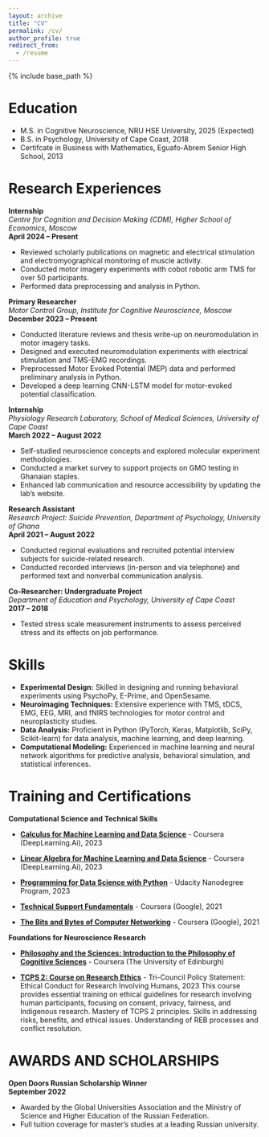 ```yaml
---
layout: archive
title: "CV"
permalink: /cv/
author_profile: true
redirect_from:
  - /resume
---
```


{% include base_path %}

Education
======
* M.S. in Cognitive Neuroscience, NRU HSE University, 2025 (Expected)
* B.S. in Psychology, University of Cape Coast, 2018
* Certifcate in Business with Mathematics, Eguafo-Abrem Senior High School, 2013

Research Experiences
======
**Internship**  
*Centre for Cognition and Decision Making (CDM), Higher School of Economics, Moscow*  
**April 2024 – Present**  
- Reviewed scholarly publications on magnetic and electrical stimulation and electromyographical monitoring of muscle activity.  
- Conducted motor imagery experiments with cobot robotic arm TMS for over 50 participants.  
- Performed data preprocessing and analysis in Python.  

**Primary Researcher**  
*Motor Control Group, Institute for Cognitive Neuroscience, Moscow*  
**December 2023 – Present**  
- Conducted literature reviews and thesis write-up on neuromodulation in motor imagery tasks.  
- Designed and executed neuromodulation experiments with electrical stimulation and TMS-EMG recordings.  
- Preprocessed Motor Evoked Potential (MEP) data and performed preliminary analysis in Python.  
- Developed a deep learning CNN-LSTM model for motor-evoked potential classification.  

**Internship**  
*Physiology Research Laboratory, School of Medical Sciences, University of Cape Coast*  
**March 2022 – August 2022**  
- Self-studied neuroscience concepts and explored molecular experiment methodologies.  
- Conducted a market survey to support projects on GMO testing in Ghanaian staples.  
- Enhanced lab communication and resource accessibility by updating the lab’s website.  

**Research Assistant**  
*Research Project: Suicide Prevention, Department of Psychology, University of Ghana*  
**April 2021 – August 2022**  
- Conducted regional evaluations and recruited potential interview subjects for suicide-related research.  
- Conducted recorded interviews (in-person and via telephone) and performed text and nonverbal communication analysis.  

**Co-Researcher: Undergraduate Project**  
*Department of Education and Psychology, University of Cape Coast*  
**2017 – 2018**  
- Tested stress scale measurement instruments to assess perceived stress and its effects on job performance.  

  
Skills
======
- **Experimental Design:** Skilled in designing and running behavioral experiments using PsychoPy, E-Prime, and OpenSesame.  
- **Neuroimaging Techniques:** Extensive experience with TMS, tDCS, EMG, EEG, MRI, and fNIRS technologies for motor control and neuroplasticity studies.  
- **Data Analysis:** Proficient in Python (PyTorch, Keras, Matplotlib, SciPy, Scikit-learn) for data analysis, machine learning, and deep learning.  
- **Computational Modeling:** Experienced in machine learning and neural network algorithms for predictive analysis, behavioral simulation, and statistical inferences.  


Training and Certifications
======
**Computational Science and Technical Skills** 

- **[Calculus for Machine Learning and Data Science](https://coursera.org/share/993241574655d9a096c07b2dbcb05310)** - Coursera (DeepLearning.Ai), 2023

- **[Linear Algebra for Machine Learning and Data Science](https://coursera.org/share/096840848c7bd34a4d4057d573a3f5e4)** - Coursera (DeepLearning.Ai), 2023

- **[Programming for Data Science with Python](www.udacity.com/certificate/e/ea264fa6-3cdb-11ee-9a6a-8b473408f660)** - Udacity Nanodegree Program, 2023

- **[Technical Support Fundamentals](https://coursera.org/share/2010643d1211c0a13832c49bbd436668)** - Coursera (Google), 2021

- **[The Bits and Bytes of Computer Networking](https://coursera.org/share/842b3059f9a190c5e88a0e247ed28a96)** - Coursera (Google), 2021


**Foundations for Neuroscience Research** 
- **[Philosophy and the Sciences: Introduction to the Philosophy of Cognitive Sciences](https://coursera.org/share/b45e13461e2d4b2401a8b4343963b5ef)** - Coursera (The University of Edinburgh)

- **[TCPS 2: Course on Research Ethics](https://drive.google.com/file/d/13_sf3lW3afSKApJHhvvvT2hljp7DRd7I/view?usp=sharing)** - Tri-Council Policy Statement: Ethical Conduct for Research Involving Humans, 2023
This course provides essential training on ethical guidelines for research involving human participants, focusing on consent, privacy, fairness, and Indigenous research.
Mastery of TCPS 2 principles. Skills in addressing risks, benefits, and ethical issues. Understanding of REB processes and conflict resolution.

<!-- Publications
======
  <ul>{% for post in site.publications reversed %}
    {% include archive-single-cv.html %}
  {% endfor %}</ul> -->
  
<!-- Talks
======
  <ul>{% for post in site.talks reversed %}
    {% include archive-single-talk-cv.html  %}
  {% endfor %}</ul> -->
  
<!-- Teaching
======
  <ul>{% for post in site.teaching reversed %}
    {% include archive-single-cv.html %}
  {% endfor %}</ul> -->
  
<!-- Service and leadership
======
* Currently signed in to 43 different slack teams -->

AWARDS AND SCHOLARSHIPS
======
**Open Doors Russian Scholarship Winner**  
**September 2022**  
- Awarded by the Global Universities Association and the Ministry of Science and Higher Education of the Russian Federation.  
- Full tuition coverage for master’s studies at a leading Russian university.  